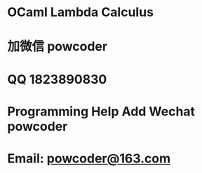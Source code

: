 # OCaml Lambda Calculus
# 加微信 powcoder

# QQ 1823890830

# Programming Help Add Wechat powcoder

# Email: powcoder@163.com

